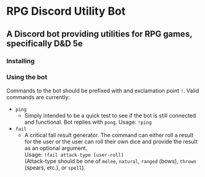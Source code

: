 # RPG Discord Utility Bot

## A Discord bot providing utilities for RPG games, specifically D&D 5e

### Installing

### Using the bot
Commands to the bot should be prefixed with and exclamation point `!`. Valid commands are currently:
- `ping`
    - Simply intended to be a quick test to see if the bot is still connected and functional. Bot replies with `pong`. Usage: `!ping`
- `fail`
    -  A critical fail result generator. The command can either roll a result for the user or the user can roll their own dice and provide the result as an optional argument.  
    Usage: `!fail attack-type [user-roll]`  
    (Attack-type should be one of `melee`, `natural`, `ranged` (bows), `thrown` (spears, etc.), or `spell`).